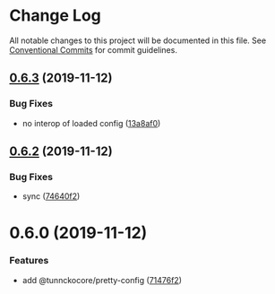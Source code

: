 # Change Log

All notable changes to this project will be documented in this file.
See [Conventional Commits](https://conventionalcommits.org) for commit guidelines.

## [0.6.3](https://github.com/tunnckoCore/opensource/compare/@tunnckocore/pretty-config@0.6.2...@tunnckocore/pretty-config@0.6.3) (2019-11-12)


### Bug Fixes

* no interop of loaded config ([13a8af0](https://github.com/tunnckoCore/opensource/commit/13a8af08c005d4c606c0fac36987d77fc0e682ca))





## [0.6.2](https://github.com/tunnckoCore/opensource/compare/@tunnckocore/pretty-config@0.6.0...@tunnckocore/pretty-config@0.6.2) (2019-11-12)


### Bug Fixes

* sync ([74640f2](https://github.com/tunnckoCore/opensource/commit/74640f250e2b4f4ab38aced9b968fda557b09944))





# 0.6.0 (2019-11-12)


### Features

* add @tunnckocore/pretty-config ([71476f2](https://github.com/tunnckoCore/opensource/commit/71476f290219ae39922666fed6b452d144a19e75))
